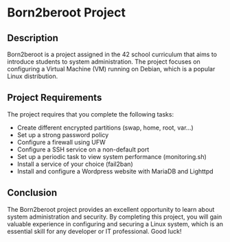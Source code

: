 # Born2beroot Project

## Description
Born2beroot is a project assigned in the 42 school curriculum that aims to introduce students to system administration. The project focuses on configuring a Virtual Machine (VM) running on Debian, which is a popular Linux distribution.

## Project Requirements
The project requires that you complete the following tasks:
* Create different encrypted partitions (swap, home, root, var...)
* Set up a strong password policy
* Configure a firewall using UFW
* Configure a SSH service on a non-default port
* Set up a periodic task to view system performance (monitoring.sh) 
* Install a service of your choice (fail2ban)
* Install and configure a Wordpress website with MariaDB and Lighttpd

## Conclusion
The Born2beroot project provides an excellent opportunity to learn about system administration and security. By completing this project, you will gain valuable experience in configuring and securing a Linux system, which is an essential skill for any developer or IT professional. Good luck!

